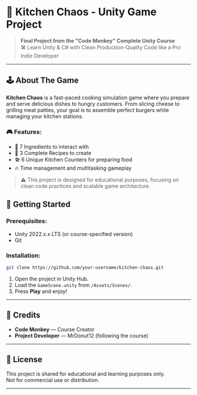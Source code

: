
# 🍔 Kitchen Chaos - Unity Game Project

> **Final Project from the "Code Monkey" Complete Unity Course**  
> 🛠 Learn Unity & C# with Clean Production-Quality Code like a Pro Indie Developer

---

## 🕹 About The Game
**Kitchen Chaos** is a fast-paced cooking simulation game where you prepare and serve delicious dishes to hungry customers. From slicing cheese to grilling meat patties, your goal is to assemble perfect burgers while managing your kitchen stations.

### 🎮 Features:
- 🧀 7 Ingredients to interact with
- 🍔 3 Complete Recipes to create
- 🛠 6 Unique Kitchen Counters for preparing food
- 🔥 Time management and multitasking gameplay

> ⚠️ This project is designed for educational purposes, focusing on clean code practices and scalable game architecture.



## 🚀 Getting Started

### Prerequisites:
- Unity 2022.x.x LTS (or course-specified version)
- Git

### Installation:
```bash
git clone https://github.com/your-username/kitchen-chaos.git
```
1. Open the project in Unity Hub.
2. Load the `GameScene.unity` from `/Assets/Scenes/`.
3. Press **Play** and enjoy!

---

## 🤝 Credits
- **Code Monkey** — Course Creator  
- **Project Developer** — MrDonut12 (following the course)
---

## 📝 License
This project is shared for educational and learning purposes only.  
Not for commercial use or distribution.

---
